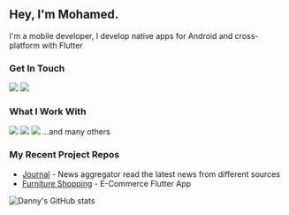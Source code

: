 ## Hey, I'm Mohamed. 
I'm a mobile developer, I develop native apps for Android and cross-platform with Flutter

### Get In Touch
<a href="mailto:m.abobakrrabia@gmail.com"><img src="https://img.shields.io/badge/Gmail-D14836?style=for-the-badge&logo=gmail&logoColor=white"></a> <a href="https://www.linkedin.com/in/mohamed-bakr-rabia/"><img src="https://img.shields.io/badge/LinkedIn-0077B5?style=for-the-badge&logo=linkedin&logoColor=white"></a> 

### What I Work With
<img src="https://img.shields.io/badge/kotlin-ffffff?style=for-the-badge&logo=kotlin&logoColor=7f52ff"> <img src="https://img.shields.io/badge/java-000?style=for-the-badge"> <img src="https://img.shields.io/badge/Dart-168afd?style=for-the-badge&logo=dart&logoColor=61DAFB"> ...and many others


### My Recent Project Repos
* <a href="https://github.com/mbakr0/Journal">Journal</a> - News aggregator read the latest news from different sources
* <a href="https://github.com/mbakr0/furniture_shopping">Furniture Shopping</a> - E-Commerce Flutter App

![Danny's GitHub stats](https://github-readme-stats.vercel.app/api?username=mbakr0&show_icons=true&theme=dark)
